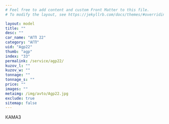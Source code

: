 ```yaml
---
# Feel free to add content and custom Front Matter to this file.
# To modify the layout, see https://jekyllrb.com/docs/themes/#overriding-theme-defaults

layout: model
title: ""
desc: ""
car_name: "АГП 22"
category: "АГП"
uid: "Agp22"
thumb: "agp"
index: "33"
permalink: /service/agp22/
kuzov_l: ""
kuzov_w: ""
tonnage: ""
tonnage_s: ""
price: ""
images: ""
metaimg: /img/avto/Agp22.jpg
exclude: true
sitemap: false
---
```


КАМАЗ
